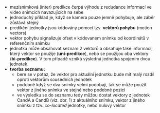 ﻿- mezisnímková (inter) predikce čerpá výhodu z redudance informací ve video snímcích navazujících na sebe
- jednoduchý příklad je, když se kamera pouze jemně pohybuje, ale záběr zůstává stejný
- predikční jednotky jsou kódovány pomocí tzv. **vektorů pohybu** (motion vectors)
- vektor pohybu signalizuje ofset v kódovaném snímku od koordinátů v referenčním snímku
- jednotka může obsahovat seznam 2 vektorů a obsahuje také informaci, který vektor se použije (**uni-predikce**),
  nebo se použijou oba vektory (**bi-predikce**). V tom případě vzniká výsledná jednotka spojením dvou jednotek.
- **tvorba seznamu:**
	- bere se v potaz, že vektor pro aktuální jednotku bude mít malý rozdíl oproti vektorům sousedních jednotek
	- podobně když se dva snímky velmi podobají, tak se může použít vektor z jiného snímku ve stejné nebo podobné pozici
	- ve výsledku se do seznamu tedy můžou dostat vektory z jednotek CandA a CandB (viz. obr. 1) z aktuálního snímku, vektor
	z jiného snímku z tzv. *co-located* jednotky, nebo nulový vektor